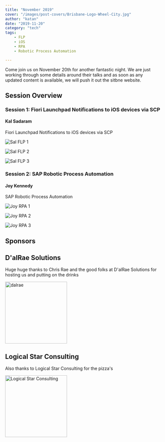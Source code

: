 ```yaml
---
title: "November 2019"
cover: "/images/post-covers/Brisbane-Logo-Wheel-City.jpg"
author: "katan"
date: "2019-11-20"
category: "tech"
tags:
    - FLP
    - iOS
    - RPA
    - Robotic Process Automation

---
```


Come join us on November 20th for another fantastic night. We are just working through some details around their talks and as soon as any updated content is available, we will push it out the sitbne website.

## Session Overview

### Session 1: Fiori Launchpad Notifications to iOS devices via SCP

#### Kal Sadaram

Fiori Launchpad Notifications to iOS devices via SCP

![Sal FLP 1](/images/Sal_FLP1.jpg)

![Sal FLP 2](/images/Sal_FLP2.jpg)

![Sal FLP 3](/images/Sal_FLP3.jpg)

### Session 2: SAP Robotic Process Automation

#### Joy Kennedy

SAP Robotic Process Automation

![Joy RPA 1](/images/Joy_RPA1.jpg)

![Joy RPA 2](/images/Joy_RPA2.jpg)

![Joy RPA 3](/images/Joy_RPA3.jpg)

## Sponsors

## D'alRae Solutions

Huge huge thanks to Chris Rae and the good folks at D'alRae Solutions for hosting us and putting on the drinks 

<img src="/images/sponsor logos/dalrae logo.png" alt="dalrae" width="200"/>


## Logical Star Consulting

Also thanks to Logical Star Consulting for the pizza's

<img src="/images/sponsor logos/Logical Star Consulting Logo.png" alt="Logical Star Consulting" width="200"/>
